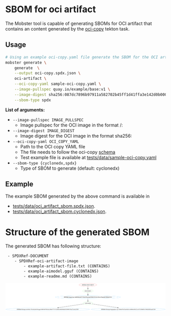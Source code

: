 # SBOM for oci artifact

The Mobster tool is capable of generating SBOMs for OCI artifact that contains
an content generated by the
[oci-copy](https://github.com/konflux-ci/build-definitions/tree/main/task/oci-copy/0.2)
tekton task.

## Usage

```bash
# Using an example oci-copy.yaml file generate the SBOM for the OCI artifact
mobster generate \
    generate  \
    --output oci-copy.spdx.json \
    oci-artifact \
    --oci-copy-yaml sample-oci-copy.yaml \
    --image-pullspec quay.io/example/base:v1 \
    --image-digest sha256:087dc7896b97911a582702b45ff1d41ffa3e142d0b000b0fbb11058188293cfc \
    --sbom-type spdx

```


**List of arguments:**

- `--image-pullspec IMAGE_PULLSPEC`
  - Image pullspec for the OCI image in the format <registry>/<repository>:<tag>
- `--image-digest IMAGE_DIGEST`
  - Image digest for the OCI image in the format sha256:<digest>
- `--oci-copy-yaml OCI_COPY_YAML`
  - Path to the OCI copy YAML file
  - The file needs to follow the oci-copy [schema](https://github.com/konflux-ci/build-definitions/blob/main/task/oci-copy/0.1/README.md#oci-copyyaml-schema)
  - Test example file is available at [tests/data/sample-oci-copy.yaml](../../tests/data/oci_copy_example.yaml)
- `--sbom-type {cyclonedx,spdx}`
  - Type of SBOM to generate (default: cyclonedx)

## Example

The example SBOM generated by the above command is available in
- [tests/data/oci_artifact_sbom.spdx.json](../../tests/data/oci_artifact_sbom.spdx.json).
- [tests/data/oci_artifact_sbom.cyclonedx.json](../../tests/data/oci_artifact_sbom.cyclonedx.json).

# Structure of the generated SBOM

The generated SBOM has following structure:
```
 - SPDXRef-DOCUMENT
    - SPDXRef-oci-artifact-image
        - example-artifact-file.txt (CONTAINS)
        - example-aimodel.gguf (CONTAINS)
        - example-readme.md (CONTAINS)
```

![index-sbom](../img/oci-artifact.spdx.svg)
